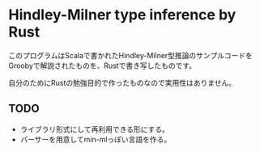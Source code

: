 # Hindley-Milner type inference by Rust #

このプログラムはScalaで書かれたHindley-Milner型推論のサンプルコードをGroobyで解説されたものを、Rustで書き写したものです。

自分のためにRustの勉強目的で作ったものなので実用性はありません。

## TODO
- ライブラリ形式にして再利用できる形にする。
- パーサーを用意してmin-mlっぽい言語を作る。
